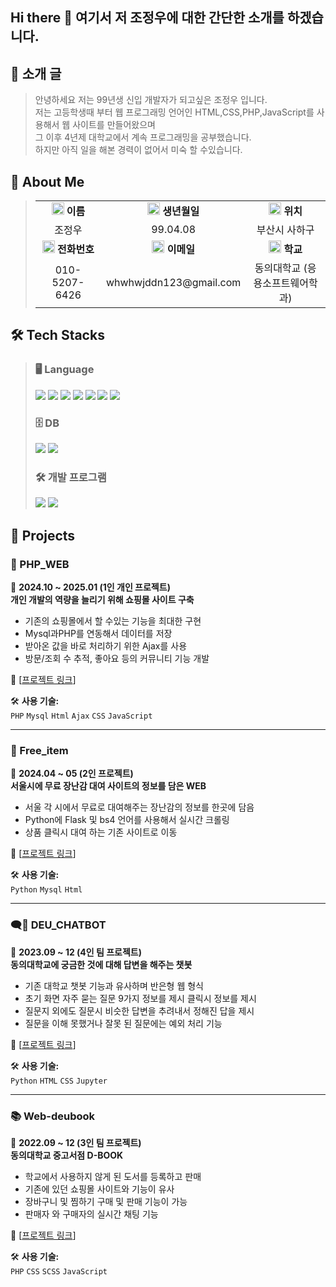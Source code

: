 ## Hi there 👋 여기서 저 조정우에 대한 간단한 소개를 하겠습니다.

<h2 style="text-decoration: none;">👋 소개 글</h2>

> 안녕하세요 저는 99년생 신입 개발자가 되고싶은 조정우 입니다. <br />
> 저는 고등학생때 부터 웹 프로그래밍 언어인 HTML,CSS,PHP,JavaScript를 사용해서 웹 사이트를 만들어왔으며 <br />
> 그 이후 4년제 대학교에서 계속 프로그래밍을 공부했습니다.<br />
> 하지만 아직 일을 해본 경력이 없어서 미숙 할 수있습니다.

<h2 style="text-decoration: none;">📌 About Me</h2>

><table>
>  <tr>
>    <td align="center"> <img src="https://github.com/user-attachments/assets/659a1079-af2e-4a63-9fde-c3921b07a152" height="20"> <strong>이름</strong> </td>
>    <td align="center"> <img src="https://github.com/user-attachments/assets/f66f5ec5-793f-43f4-8784-b751c945505a" height="20"> <strong>생년월일</strong> </td>
>    <td align="center"> <img src="https://github.com/user-attachments/assets/a1aa4151-c461-4d50-82de-6542c32394f6" height="20"> <strong>위치</strong> </td>
>  </tr>
>  <tr>
>    <td align="center"> 조정우 </td>
>    <td align="center"> 99.04.08 </td>
>    <td align="center"> 부산시 사하구 </td>
>  </tr>
>  <tr>
>    <td align="center"> <img src="https://github.com/user-attachments/assets/3297ad70-2f1d-424d-8e44-b5a9bf03e6d5" height="20"> <strong>전화번호</strong> </td>
>    <td align="center"> <img src="https://github.com/user-attachments/assets/b689ab6a-b558-4eb0-b644-e2c03f7382e4" height="20"> <strong>이메일</strong> </td>
>    <td align="center"> <img src="https://github.com/user-attachments/assets/adda0b32-cfe8-4abb-9507-5908dbfbd5fc" height="20"> <strong>학교</strong> </td>
>  </tr>
>  <tr>
>    <td align="center"> 010-5207-6426 </td>
>    <td align="center"> whwhwjddn123@gmail.com </td>
>    <td align="center"> 동의대학교 (응용소프트웨어학과) </td>
>  </tr>
></table>



<h2 style="text-decoration: none;">🛠️ Tech Stacks</h2>

> ### 🖥 Language
> <p align="left">
>  <img src="https://img.shields.io/badge/PHP-777BB4?style=flat-square&logo=PHP&logoColor=white"/>
>  <img src="https://img.shields.io/badge/HTML5-E34F26?style=flat-square&logo=HTML5&logoColor=white"/>
>  <img src="https://img.shields.io/badge/CSS3-1572B6?style=flat-square&logo=CSS3&logoColor=white"/>
>  <img src="https://img.shields.io/badge/Flask-000000?style=flat-square&logo=Flask&logoColor=white"/>
>  <img src="https://img.shields.io/badge/Spring Boot-6DB33F?style=flat-square&logo=Spring Boot&logoColor=white"/>
>  <img src="https://img.shields.io/badge/Javascript-F7DF1E?style=flat-square&logo=Javascript&logoColor=white"/>
>  <img src="https://img.shields.io/badge/jQuery-0769AD?style=flat-square&logo=jQuery&logoColor=white"/>
></p>
>
>### 🗄 DB
><p align="left">
>  <img src="https://img.shields.io/badge/MySQL-4479A1?style=flat-square&logo=MySQL&logoColor=white"/>
>  <img src="https://img.shields.io/badge/MariaDB-003545?style=flat-square&logo=MariaDB&logoColor=white"/>
></p>
>
>### 🛠 개발 프로그램
><p align="left">
>  <img src="https://img.shields.io/badge/Sublime Text-FF9800?style=flat-square&logo=Sublime Text&logoColor=white"/>
>  <img src="https://img.shields.io/badge/VS Code-007ACC?style=flat-square&logo=Visual Studio Code&logoColor=white"/>
></p>

<h2 style="text-decoration: none;">🚀 Projects</h2>

### 🛒 PHP_WEB 
📅 **2024.10 ~ 2025.01 (1인 개인 프로젝트)**  
**개인 개발의 역량을 늘리기 위해 쇼핑몰 사이트 구축**  
- 기존의 쇼핑몰에서 할 수있는 기능을 최대한 구현   
- Mysql과PHP를 연동해서 데이터를 저장
- 받아온 값을 바로 처리하기 위한 Ajax를 사용
- 방문/조회 수 추적, 좋아요 등의 커뮤니티 기능 개발  

🔗 [[프로젝트 링크](https://github.com/dhdhfkk1119/PHP_web.git)]

🛠 **사용 기술:**  
`PHP` `Mysql` `Html` `Ajax` `CSS` `JavaScript`

---

### 🤖 Free_item
📅 **2024.04 ~ 05 (2인 프로젝트)**  
**서울시에 무료 장난감 대여 사이트의 정보를 담은 WEB**  
- 서울 각 시에서 무료로 대여해주는 장난감의 정보를 한곳에 담음  
- Python에 Flask 및 bs4 언어를 사용해서 실시간 크롤링 
- 상품 클릭시 대여 하는 기존 사이트로 이동  

🔗 [[프로젝트 링크](https://github.com/dhdhfkk1119/Free_item)]  

🛠 **사용 기술:**  
`Python` `Mysql` `Html`  

---

### 🗨️💬 DEU_CHATBOT
📅 **2023.09 ~ 12 (4인 팀 프로젝트)**  
**동의대학교에 궁금한 것에 대해 답변을 해주는 챗봇**  
- 기존 대학교 챗봇 기능과 유사하며 반은형 웹 형식
- 초기 화면 자주 묻는 질문 9가지 정보를 제시 클릭시 정보를 제시
- 질문지 외에도 질문시 비슷한 답변을 추려내서 정해진 답을 제시  
- 질문을 이해 못했거나 잘못 된 질문에는 예외 처리 기능

🔗 [[프로젝트 링크](https://github.com/dhdhfkk1119/DEU_CHATBOT_DeuBuddy.git)]

🛠 **사용 기술:**  
`Python` `HTML` `CSS` `Jupyter`  

---

### 📚 Web-deubook
📅 **2022.09 ~ 12 (3인 팀 프로젝트)**  
**동의대학교 중고서점 D-BOOK**  
- 학교에서 사용하지 않게 된 도서를 등록하고 판매  
- 기존에 있던 쇼핑몰 사이트와 기능이 유사   
- 장바구니 및 찜하기 구매 및 판매 기능이 가능
- 판매자 와 구매자의 실시간 채팅 기능
  
🔗 [[프로젝트 링크](https://github.com/dhdhfkk1119/web-deubook.git)]

🛠 **사용 기술:**  
`PHP` `CSS` `SCSS` `JavaScript`  
    


<!--
**dhdhfkk1119/dhdhfkk1119** is a ✨ _special_ ✨ repository because its `README.md` (this file) appears on your GitHub profile.

Here are some ideas to get you started:

- 🔭 I’m currently working on ...
- 🌱 I’m currently learning ...
- 👯 I’m looking to collaborate on ...
- 🤔 I’m looking for help with ...
- 💬 Ask me about ...
- 📫 How to reach me: ...
- 😄 Pronouns: ...
- ⚡ Fun fact: ...
-->
